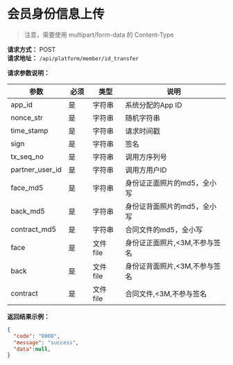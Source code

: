 # 会员身份信息上传

> 注意，需要使用 multipart/form-data 的 Content-Type

**请求方式：** POST <br>
**请求地址：** `/api/platform/member/id_transfer`<br>


**请求参数说明：**

| 参数 <div style="width: 60pt"></div> | 必须 <div style="width: 30pt"></div> | 类型 <div style="width: 40pt"></div> | 说明 |
| --- | --- | --- | --- |
| app_id | 是 | 字符串 | 系统分配的App ID |
| nonce_str | 是 | 字符串 | 随机字符串 |
| time_stamp | 是 | 字符串 | 请求时间戳 |
| sign | 是 | 字符串 | 签名 |
| tx_seq_no | 是 | 字符串 | 调用方序列号 |
| partner_user_id	 | 是 | 字符串 | 调用方用户ID |
| face_md5 | 是 | 字符串 | 身份证正面照片的md5，全小写 |
| back_md5 | 是 | 字符串 | 身份证背面照片的md5，全小写 |
| contract_md5 | 是 | 字符串 | 合同文件的md5，全小写 |
| face | 是 | 文件 file | 身份证正面照片,<3M,不参与签名 |
| back | 是 | 文件 file | 身份证背面照片,<3M,不参与签名 |
| contract | 是 | 文件 file | 合同文件,<3M,不参与签名 |


**返回结果示例：**

``` json
{
  "code": "0000",
  "message": "success",
  "data":null,
}
```


